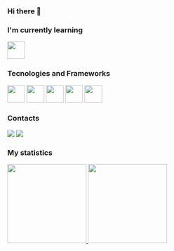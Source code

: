 ### Hi there 👋

### I'm currently learning

<div>
  <img src="https://cdn.jsdelivr.net/gh/devicons/devicon/icons/flutter/flutter-original.svg" width="40" height="40" />
</div>

### Tecnologies and Frameworks

<div>
  <img src="https://cdn.jsdelivr.net/gh/devicons/devicon/icons/react/react-original.svg" width="40" height="40" />

  <img src="https://cdn.jsdelivr.net/gh/devicons/devicon/icons/typescript/typescript-original.svg" width="40" height="40" />
  
  <img src="https://cdn.jsdelivr.net/gh/devicons/devicon/icons/nodejs/nodejs-original.svg" width="40" height="40" />
  
  <img src="https://cdn.jsdelivr.net/gh/devicons/devicon/icons/mongodb/mongodb-original.svg" width="40" height="40" />
  
  <img src="https://cdn.jsdelivr.net/gh/devicons/devicon/icons/figma/figma-original.svg" width="40" height="40" />
</div>

### Contacts
<div>
  <a href = "mailto:email.caiogabriel@gmail.com"><img src="https://img.shields.io/badge/Gmail-D14836?style=for-the-badge&logo=gmail&logoColor=white" target="_blank"></a>
  <a href="https://www.linkedin.com/in/caio-gabriel-902aa11a7" target="_blank"><img src="https://img.shields.io/badge/-LinkedIn-%230077B5?style=for-the-badge&logo=linkedin&logoColor=white" target="_blank"></a>
</div>

### My statistics
<div>
<a href="https://github.com/gabrielCaio">
<img height="180em" src="https://github-readme-stats.vercel.app/api/top-langs/?username=gabrielCaio&layout=compact&langs_count=7&theme=dracula"/>
<img height="180em" src="https://github-readme-stats.vercel.app/api?username=gabrielCaio&show_icons=true&theme=dracula&include_all_commits=true&count_private=true"/>
</div>
